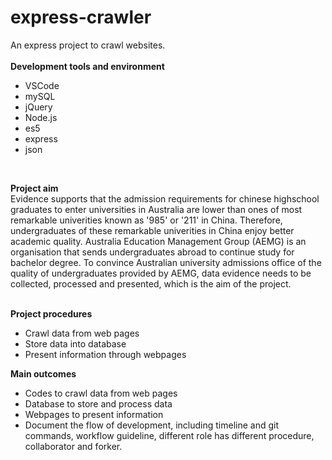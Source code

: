 # express-crawler
An express project to crawl websites.<br/><br/>
<b>Development tools and environment</b>
<ul><li>VSCode</li>
    <li>mySQL</li>
    <li>jQuery</li>
    <li>Node.js</li>
    <li>es5</li>
    <li>express</li>
    <li>json</li> 
</ul><br/>

<b>Project aim<br/></b>
Evidence supports that the admission requirements for chinese highschool graduates to enter universities in Australia are lower than ones of most remarkable univerities known as '985' or '211' in China. Therefore, undergraduates of these remarkable univerities in China enjoy better academic quality. Australia Education Management Group (AEMG) is an organisation that sends undergraduates abroad to continue study for bachelor degree. To convince Australian university admissions office of the quality of undergraduates provided by AEMG, data evidence needs to be collected, processed and presented, which is the aim of the project.<br/><br/>

<b>Project procedures</b>
<ul><li>Crawl data from web pages</li>
    <li>Store data into database</li>
    <li>Present information through webpages</li>
</ul>

<b>Main outcomes</b>
<ul><li>Codes to crawl data from web pages</li>
    <li>Database to store and process data</li>
    <li>Webpages to present information</li>
    <li>Document the flow of development, including timeline and git commands, workflow guideline, different role has different procedure, collaborator and forker.</li>
</ul>
